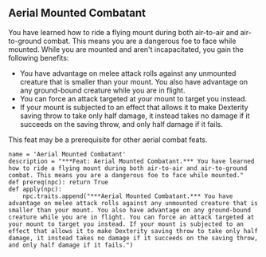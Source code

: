 ## Aerial Mounted Combatant
You have learned how to ride a flying mount during both air-to-air and air-to-ground combat. This means you are a dangerous foe to face while mounted. While you are mounted and aren't incapacitated, you gain the following benefits:

* You have advantage on melee attack rolls against any unmounted creature that is smaller than your mount. You also have advantage on any ground-bound creature while you are in flight.
* You can force an attack targeted at your mount to target you instead.
* If your mount is subjected to an effect that allows it to make Dexterity saving throw to take only half damage, it instead takes no damage if it succeeds on the saving throw, and only half damage if it fails.

This feat may be a prerequisite for other aerial combat feats.

```
name = 'Aerial Mounted Combatant'
description = "***Feat: Aerial Mounted Combatant.*** You have learned how to ride a flying mount during both air-to-air and air-to-ground combat. This means you are a dangerous foe to face while mounted."
def prereq(npc): return True
def apply(npc):
    npc.traits.append("***Aerial Mounted Combatant.*** You have advantage on melee attack rolls against any unmounted creature that is smaller than your mount. You also have advantage on any ground-bound creature while you are in flight. You can force an attack targeted at your mount to target you instead. If your mount is subjected to an effect that allows it to make Dexterity saving throw to take only half damage, it instead takes no damage if it succeeds on the saving throw, and only half damage if it fails.")
```
